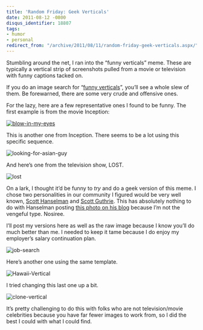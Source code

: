 ```yaml
---
title: 'Random Friday: Geek Verticals'
date: 2011-08-12 -0800
disqus_identifier: 18807
tags:
- humor
- personal
redirect_from: "/archive/2011/08/11/random-friday-geek-verticals.aspx/"
---
```


Stumbling around the net, I ran into the “funny verticals” meme. These
are typically a vertical strip of screenshots pulled from a movie or
television with funny captions tacked on.

If you do an image search for “[funny
verticals](https://encrypted.google.com/search?q=funny+verticals&hl=en&biw=1440&bih=805&prmd=ivns&source=lnms&tbm=isch&ei=iVpFTsyWE8TZiALlo4nXAQ&sa=X&oi=mode_link&ct=mode&cd=2&ved=0CAsQ_AUoAQ "Funny verticals")”,
you’ll see a whole slew of them. Be forewarned, there are some very
crude and offensive ones.

For the lazy, here are a few representative ones I found to be funny.
The first example is from the movie Inception:

[![blow-in-my-eyes](https://haacked.com/images/haacked_com/WindowsLiveWriter/Random-Friday-Geek-Verticals_13D35/blow-in-my-eyes_thumb.jpg "blow-in-my-eyes")](https://haacked.com/images/haacked_com/WindowsLiveWriter/Random-Friday-Geek-Verticals_13D35/blow-in-my-eyes_2.jpg)

This is another one from Inception. There seems to be a lot using this
specific sequence.

![looking-for-asian-guy](https://haacked.com/images/haacked_com/WindowsLiveWriter/Random-Friday-Geek-Verticals_13D35/looking-for-asian-guy_3.jpg "looking-for-asian-guy")

And here’s one from the television show, LOST.

![lost](https://haacked.com/images/haacked_com/WindowsLiveWriter/Random-Friday-Geek-Verticals_13D35/lost_3.jpg "lost")

On a lark, I thought it’d be funny to *try* and do a geek version of
this meme. I chose two personalities in our community I figured would be
very well known, [Scott
Hanselman](http://hanselman.com/ "Scott Hanselman's Blog") and [Scott
Guthrie](http://weblogs.asp.net/scottgu "Scott Guthrie's blog"). This
has absolutely nothing to do with Hanselman posting [this photo on his
blog](http://www.hanselman.com/blog/HanselminutesPodcast261ASPNETMVC3ToolsUpdateWithPhilHaack.aspx "Phil's Fashion")
because I’m not the vengeful type. Nosiree.

I’ll post my versions here as well as the raw image because I know
you’ll do much better than me. I needed to keep it tame because I do
enjoy my employer’s salary continuation plan.

![job-search](https://haacked.com/images/haacked_com/WindowsLiveWriter/Random-Friday-Geek-Verticals_13D35/job-search_3.png "job-search")

Here’s another one using the same template.

![Hawaii-Vertical](https://haacked.com/images/haacked_com/WindowsLiveWriter/Random-Friday-Geek-Verticals_13D35/Hawaii-Vertical_3.png "Hawaii-Vertical")

I tried changing this last one up a bit.

![clone-vertical](https://haacked.com/images/haacked_com/WindowsLiveWriter/Random-Friday-Geek-Verticals_13D35/clone-vertical_3.png "clone-vertical")

It’s pretty challenging to do this with folks who are not
television/movie celebrities because you have far fewer images to work
from, so I did the best I could with what I could find.

